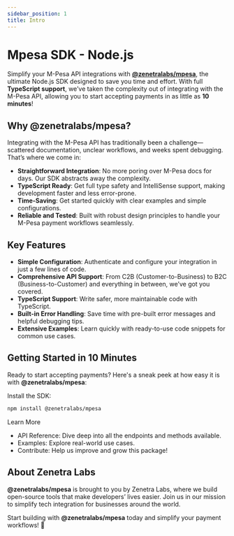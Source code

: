```yaml
---
sidebar_position: 1
title: Intro
---
```


# Mpesa SDK - Node.js

Simplify your M-Pesa API integrations with [**@zenetralabs/mpesa**](https://www.npmjs.com/package/@zenetralabs/mpesa), the ultimate Node.js SDK designed to save you time and effort. With full **TypeScript support**, we’ve taken the complexity out of
integrating with the M-Pesa API, allowing you to start accepting payments in as little as **10 minutes**!

## Why @zenetralabs/mpesa?

Integrating with the M-Pesa API has traditionally been a challenge—scattered documentation, unclear workflows, and weeks spent debugging. That’s where we come in:

- **Straightforward Integration**: No more poring over M-Pesa docs for days. Our SDK abstracts away the complexity.
- **TypeScript Ready**: Get full type safety and IntelliSense support, making development faster and less error-prone.
- **Time-Saving**: Get started quickly with clear examples and simple configurations.
- **Reliable and Tested**: Built with robust design principles to handle your M-Pesa payment workflows seamlessly.

## Key Features

- **Simple Configuration**: Authenticate and configure your integration in just a few lines of code.
- **Comprehensive API Support**: From C2B (Customer-to-Business) to B2C (Business-to-Customer) and everything in between, we’ve got you covered.
- **TypeScript Support**: Write safer, more maintainable code with TypeScript.
- **Built-in Error Handling**: Save time with pre-built error messages and helpful debugging tips.
- **Extensive Examples**: Learn quickly with ready-to-use code snippets for common use cases.

## Getting Started in 10 Minutes

Ready to start accepting payments? Here's a sneak peek at how easy it is with **@zenetralabs/mpesa**:

Install the SDK:

```bash title="Install the SDK"
npm install @zenetralabs/mpesa
```

Learn More

- API Reference: Dive deep into all the endpoints and methods available.
- Examples: Explore real-world use cases.
- Contribute: Help us improve and grow this package!

## About Zenetra Labs

**@zenetralabs/mpesa** is brought to you by Zenetra Labs, where we build open-source tools that make developers’ lives easier. Join us in our mission to simplify tech integration for businesses around
the world.

Start building with **@zenetralabs/mpesa** today and simplify your payment workflows! 🚀
